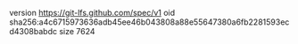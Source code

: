 version https://git-lfs.github.com/spec/v1
oid sha256:a4c6715973636adb45ee46b043808a88e55647380a6fb2281593ecd4308babdc
size 7624
